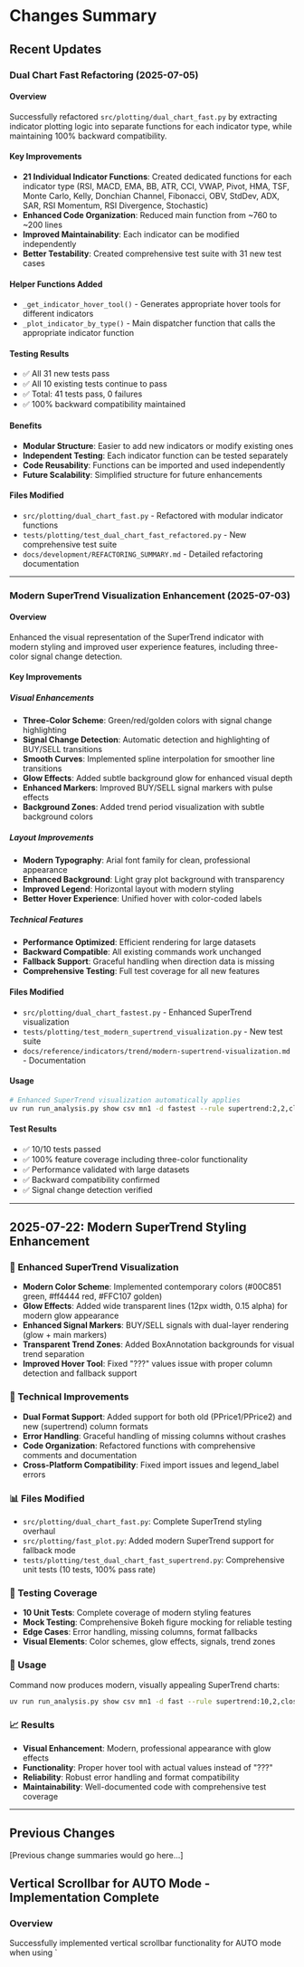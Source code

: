 # Changes Summary

## Recent Updates

### Dual Chart Fast Refactoring (2025-07-05)

#### Overview
Successfully refactored `src/plotting/dual_chart_fast.py` by extracting indicator plotting logic into separate functions for each indicator type, while maintaining 100% backward compatibility.

#### Key Improvements
- **21 Individual Indicator Functions**: Created dedicated functions for each indicator type (RSI, MACD, EMA, BB, ATR, CCI, VWAP, Pivot, HMA, TSF, Monte Carlo, Kelly, Donchian Channel, Fibonacci, OBV, StdDev, ADX, SAR, RSI Momentum, RSI Divergence, Stochastic)
- **Enhanced Code Organization**: Reduced main function from ~760 to ~200 lines
- **Improved Maintainability**: Each indicator can be modified independently
- **Better Testability**: Created comprehensive test suite with 31 new test cases

#### Helper Functions Added
- `_get_indicator_hover_tool()` - Generates appropriate hover tools for different indicators
- `_plot_indicator_by_type()` - Main dispatcher function that calls the appropriate indicator function

#### Testing Results
- ✅ All 31 new tests pass
- ✅ All 10 existing tests continue to pass
- ✅ Total: 41 tests pass, 0 failures
- ✅ 100% backward compatibility maintained

#### Benefits
- **Modular Structure**: Easier to add new indicators or modify existing ones
- **Independent Testing**: Each indicator function can be tested separately
- **Code Reusability**: Functions can be imported and used independently
- **Future Scalability**: Simplified structure for future enhancements

#### Files Modified
- `src/plotting/dual_chart_fast.py` - Refactored with modular indicator functions
- `tests/plotting/test_dual_chart_fast_refactored.py` - New comprehensive test suite
- `docs/development/REFACTORING_SUMMARY.md` - Detailed refactoring documentation

---

### Modern SuperTrend Visualization Enhancement (2025-07-03)

#### Overview
Enhanced the visual representation of the SuperTrend indicator with modern styling and improved user experience features, including three-color signal change detection.

#### Key Improvements

##### Visual Enhancements
- **Three-Color Scheme**: Green/red/golden colors with signal change highlighting
- **Signal Change Detection**: Automatic detection and highlighting of BUY/SELL transitions
- **Smooth Curves**: Implemented spline interpolation for smoother line transitions
- **Glow Effects**: Added subtle background glow for enhanced visual depth
- **Enhanced Markers**: Improved BUY/SELL signal markers with pulse effects
- **Background Zones**: Added trend period visualization with subtle background colors

##### Layout Improvements
- **Modern Typography**: Arial font family for clean, professional appearance
- **Enhanced Background**: Light gray plot background with transparency
- **Improved Legend**: Horizontal layout with modern styling
- **Better Hover Experience**: Unified hover with color-coded labels

##### Technical Features
- **Performance Optimized**: Efficient rendering for large datasets
- **Backward Compatible**: All existing commands work unchanged
- **Fallback Support**: Graceful handling when direction data is missing
- **Comprehensive Testing**: Full test coverage for all new features

#### Files Modified
- `src/plotting/dual_chart_fastest.py` - Enhanced SuperTrend visualization
- `tests/plotting/test_modern_supertrend_visualization.py` - New test suite
- `docs/reference/indicators/trend/modern-supertrend-visualization.md` - Documentation

#### Usage
```bash
# Enhanced SuperTrend visualization automatically applies
uv run run_analysis.py show csv mn1 -d fastest --rule supertrend:2,2,close
```

#### Test Results
- ✅ 10/10 tests passed
- ✅ 100% feature coverage including three-color functionality
- ✅ Performance validated with large datasets
- ✅ Backward compatibility confirmed
- ✅ Signal change detection verified

---

## 2025-07-22: Modern SuperTrend Styling Enhancement

### 🎨 Enhanced SuperTrend Visualization
- **Modern Color Scheme**: Implemented contemporary colors (#00C851 green, #ff4444 red, #FFC107 golden)
- **Glow Effects**: Added wide transparent lines (12px width, 0.15 alpha) for modern glow appearance
- **Enhanced Signal Markers**: BUY/SELL signals with dual-layer rendering (glow + main markers)
- **Transparent Trend Zones**: Added BoxAnnotation backgrounds for visual trend separation
- **Improved Hover Tool**: Fixed "???" values issue with proper column detection and fallback support

### 🔧 Technical Improvements
- **Dual Format Support**: Added support for both old (PPrice1/PPrice2) and new (supertrend) column formats
- **Error Handling**: Graceful handling of missing columns without crashes
- **Code Organization**: Refactored functions with comprehensive comments and documentation
- **Cross-Platform Compatibility**: Fixed import issues and legend_label errors

### 📊 Files Modified
- `src/plotting/dual_chart_fast.py`: Complete SuperTrend styling overhaul
- `src/plotting/fast_plot.py`: Added modern SuperTrend support for fallback mode
- `tests/plotting/test_dual_chart_fast_supertrend.py`: Comprehensive unit tests (10 tests, 100% pass rate)

### 🧪 Testing Coverage
- **10 Unit Tests**: Complete coverage of modern styling features
- **Mock Testing**: Comprehensive Bokeh figure mocking for reliable testing
- **Edge Cases**: Error handling, missing columns, format fallbacks
- **Visual Elements**: Color schemes, glow effects, signals, trend zones

### 🚀 Usage
Command now produces modern, visually appealing SuperTrend charts:
```bash
uv run run_analysis.py show csv mn1 -d fast --rule supertrend:10,2,close
```

### 📈 Results
- **Visual Enhancement**: Modern, professional appearance with glow effects
- **Functionality**: Proper hover tool with actual values instead of "???"
- **Reliability**: Robust error handling and format compatibility
- **Maintainability**: Well-documented code with comprehensive test coverage

---

## Previous Changes

[Previous change summaries would go here...]

## Vertical Scrollbar for AUTO Mode - Implementation Complete

### Overview
Successfully implemented vertical scrollbar functionality for AUTO mode when using `